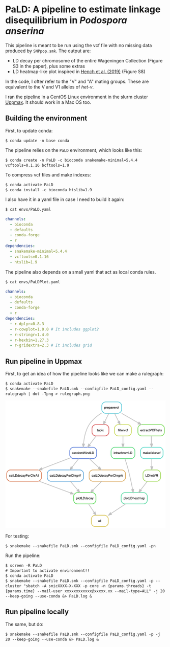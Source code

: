 # PaLD: A pipeline to estimate linkage disequilibrium in *Podospora anserina*

This pipeline is meant to be run using the vcf file with no missing data produced by `SNPpop.smk`. The output are:

- LD decay per chromosome of the entire Wageningen Collection (Figure S3 in the paper), plus some extras 
- LD heatmap-like plot inspired in [Hench et al. (2019)](https://www.nature.com/articles/s41559-019-0814-5) (Figure S8)

In the code, I ofter refer to the "V" and "A" mating groups. These are equivalent to the V and V1 alleles of *het-v*.

I ran the pipeline in a CentOS Linux environment in the slurm cluster [Uppmax](https://uppmax.uu.se/). It should work in a Mac OS too.

## Building the environment

First, to update conda:

    $ conda update -n base conda

The pipeline relies on the `PaLD` environment, which looks like this:

    $ conda create -n PaLD -c bioconda snakemake-minimal=5.4.4 vcftools=0.1.16 bcftools=1.9

To compress vcf files and make indexes:
    
    $ conda activate PaLD    
    $ conda install -c bioconda htslib=1.9

I also have it in a yaml file in case I need to build it again:

    $ cat envs/PaLD.yaml
```yaml
channels:
  - bioconda
  - defaults
  - conda-forge
  - r
dependencies:
  - snakemake-minimal=5.4.4
  - vcftools=0.1.16
  - htslib=1.9
```

The pipeline also depends on a small yaml that act as local conda rules.

    $ cat envs/PaLDPlot.yaml
```yaml
channels:
  - bioconda
  - defaults
  - conda-forge
  - r
dependencies:
  - r-dplyr=0.8.3
  - r-cowplot=1.0.0 # It includes ggplot2
  - r-stringr=1.4.0
  - r-hexbin=1.27.3
  - r-gridextra=2.3 # It includes grid
```

## Run pipeline in Uppmax

First, to get an idea of how the pipeline looks like we can make a rulegraph:
    
    $ conda activate PaLD
    $ snakemake --snakefile PaLD.smk --configfile PaLD_config.yaml --rulegraph | dot -Tpng > rulegraph.png

![rulegraph](rulegraph.png "rulegraph of Backcrosses.smk")

For testing:

    $ snakemake --snakefile PaLD.smk --configfile PaLD_config.yaml -pn

Run the pipeline:

    $ screen -R PaLD
    # Important to activate environment!!
    $ conda activate PaLD
    $ snakemake --snakefile PaLD.smk --configfile PaLD_config.yaml -p --cluster "sbatch -A snicXXXX-X-XXX -p core -n {params.threads} -t {params.time} --mail-user xxxxxxxxxxxx@xxxxx.xx --mail-type=ALL" -j 20 --keep-going --use-conda &> PaLD.log &

## Run pipeline locally

The same, but do:

    $ snakemake --snakefile PaLD.smk --configfile PaLD_config.yaml -p -j 20 --keep-going --use-conda &> PaLD.log &
